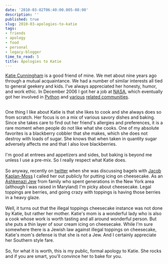 ```yaml
---
date: '2010-03-02T06:40:00.005-08:00'
description: ''
published: true
slug: 2010-03-apologies-to-katie
tags:
- friends
- apology
- food
- personal
- legacy-blogger
time_to_read: 5
title: Apologies to Katie
---
```


<a href="http://elephantangelchild.blogspot.com/">Katie Cunningham</a> is a good friend of mine. We met about nine years ago through a mutual acquaintance. We had a number of similar interests all tied to general geekery and kids. I've always appreciated her honesty, humor, and work ethic. In December 2006 I got her a job at <a href="http://www.nasa.gov/">NASA</a>, which eventually got her involved in <a href="http://python.org/">Python</a> and <a href="http://djangoproject.com/">various</a> <a href="http://plone.org/">related</a><a href="http://us.pycon.org/"> communities</a>.<div><br /></div><div>One thing I like about Katie is that she likes to cook and she always does so from scratch. Her focus is on a mix of various savory dishes and baking. Since she takes care to find out her friend's allergies and preferences, it is a rare moment when people do not like what she cooks. One of my absolute favorites is a blackberry cobbler that she makes, which she does not destroy with loads of sugar. She knows that when taken in quantity sugar adversely affects me and that I also love blackberries.</div><div><br /></div><div>I'm good at entrees and appetizers and sides, but baking is beyond me unless I use a pre-mix. So I really respect what Katie does.</div><div><br /></div><div>So anyway, recently on <a href="http://twitter.com/">twitter</a> when she was discussing bagels with <a href="http://jacobian.org/">Jacob Kaplan-Moss</a> I called her out publicly for putting icing on cheesecake. As an <a href="http://en.wikipedia.org/wiki/Ashkenazi">Ashkenazi Jew</a> from family who spent generations in the New York area (although I was raised in Maryland) I'm picky about cheesecake. Legal toppings are berries, and going crazy with toppings is having those berries in a heavy glaze.</div><div><br /></div><div>Well, it turns out that the illegal toppings cheesecake instance was not done by Katie, but rather her mother. Katie's mom is a wonderful lady who is also a cook whose work is worth tasting and all around wonderful person. But she puts a thin layer of sour cream icing on cheesecake. While I'm sure somewhere there is a Jewish law against illegal toppings on cheesecake, Katie's mom's defense is that she is not a Jew. And I certainly appreciate her Southern style fare.</div><div><br /></div><div>So, for what it is worth, this is my public, formal apology to Katie. She rocks and if you are smart, you'll convince her to bake for you.</div>